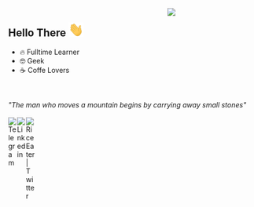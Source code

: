 <img align='right' src="https://media.giphy.com/media/M9gbBd9nbDrOTu1Mqx/giphy.gif" width="180" >

## Hello There <img src="https://raw.githubusercontent.com/ABSphreak/ABSphreak/master/gifs/Hi.gif" width="30px">

- 🔥 Fulltime Learner
- 🤓 Geek
- ☕ Coffe Lovers



<!-- ![Hartoyo Wahyu github stats](https://github-readme-stats.vercel.app/api?username=hrtywhy&show_icons=true&title_color=fff&icon_color=79ff97&text_color=9f9f9f&bg_color=151515) 
-->
<br>
<br>
<i>"The man who moves a mountain begins by carrying away small stones"</i>
<br>
<br>
<a href="https://t.me/perjakanakal">
  <img align="left" alt="Telegram" width="18px" src="https://cdn.jsdelivr.net/npm/simple-icons@v3/icons/telegram.svg" />
</a>
<a href="https://www.linkedin.com/in/hartoyo-wahyu-958378176/">
  <img align="left" alt="Linkedin" width="18px" src="https://cdn.jsdelivr.net/npm/simple-icons@v3/icons/linkedin.svg" />
</a>
<a href="https://twitter.com/aibonjunkie">
  <img align="left" alt="Rice Eater | Twitter" width="18px" src="https://cdn.jsdelivr.net/npm/simple-icons@v3/icons/twitter.svg" />
</a>
